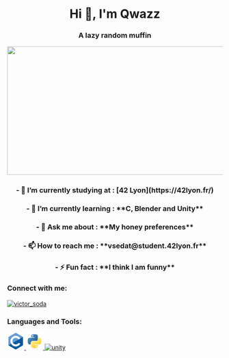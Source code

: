<h1 align="center">Hi 👋, I'm Qwazz</h1>
<h3 align="center">A lazy random muffin</h3>
<p align="center"><img src="https://i.kym-cdn.com/photos/images/original/001/476/528/d03" width="600" height="300"></p>

<h3 align="center">- 🔭 I’m currently studying at : [42 Lyon](https://42lyon.fr/)</h3>

<h3 align="center">- 🌱 I’m currently learning : **C, Blender and Unity**</h3>

<h3 align="center">- 💬 Ask me about : **My honey preferences**</h3>

<h3 align="center">- 📫 How to reach me : **vsedat@student.42lyon.fr**</h3>

<h3 align="center">- ⚡ Fun fact : **I think I am funny**</h3>

<h3 align="left">Connect with me:</h3>
<p align="left">
<a href="https://instagram.com/victor_soda" target="blank"><img align="center" src="https://raw.githubusercontent.com/rahuldkjain/github-profile-readme-generator/master/src/images/icons/Social/instagram.svg" alt="victor_soda" height="30" width="40" /></a>
</p>

<h3 align="left">Languages and Tools:</h3>
<p align="left"> <a href="https://www.cprogramming.com/" target="_blank" rel="noreferrer"> <img src="https://raw.githubusercontent.com/devicons/devicon/master/icons/c/c-original.svg" alt="c" width="40" height="40"/> </a> <a href="https://www.python.org" target="_blank" rel="noreferrer"> <img src="https://raw.githubusercontent.com/devicons/devicon/master/icons/python/python-original.svg" alt="python" width="40" height="40"/> </a> <a href="https://unity.com/" target="_blank" rel="noreferrer"> <img src="https://www.vectorlogo.zone/logos/unity3d/unity3d-icon.svg" alt="unity" width="40" height="40"/> </a> </p>
